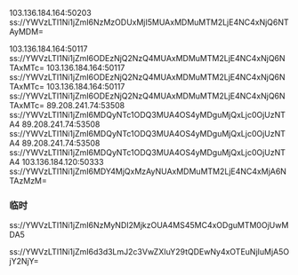 103.136.184.164:50203
ss://YWVzLTI1Ni1jZmI6NzMzODUxMjI5MUAxMDMuMTM2LjE4NC4xNjQ6NTAyMDM= 

103.136.184.164:50117
ss://YWVzLTI1Ni1jZmI6ODEzNjQ2NzQ4MUAxMDMuMTM2LjE4NC4xNjQ6NTAxMTc=
103.136.184.164:50117
ss://YWVzLTI1Ni1jZmI6ODEzNjQ2NzQ4MUAxMDMuMTM2LjE4NC4xNjQ6NTAxMTc=
103.136.184.164:50117
ss://YWVzLTI1Ni1jZmI6ODEzNjQ2NzQ4MUAxMDMuMTM2LjE4NC4xNjQ6NTAxMTc=
89.208.241.74:53508
ss://YWVzLTI1Ni1jZmI6MDQyNTc1ODQ3MUA4OS4yMDguMjQxLjc0OjUzNTA4
89.208.241.74:53508
ss://YWVzLTI1Ni1jZmI6MDQyNTc1ODQ3MUA4OS4yMDguMjQxLjc0OjUzNTA4
89.208.241.74:53508
ss://YWVzLTI1Ni1jZmI6MDQyNTc1ODQ3MUA4OS4yMDguMjQxLjc0OjUzNTA4
103.136.184.120:50333
ss://YWVzLTI1Ni1jZmI6MDY4MjQxMzAyNUAxMDMuMTM2LjE4NC4xMjA6NTAzMzM=


### 临时
ss://YWVzLTI1Ni1jZmI6NzMyNDI2MjkzOUA4MS45MC4xODguMTM0OjUwMDA5

ss://YWVzLTI1Ni1jZmI6d3d3LmJ2c3VwZXIuY29tQDEwNy4xOTEuNjIuMjA5OjY2NjY=
